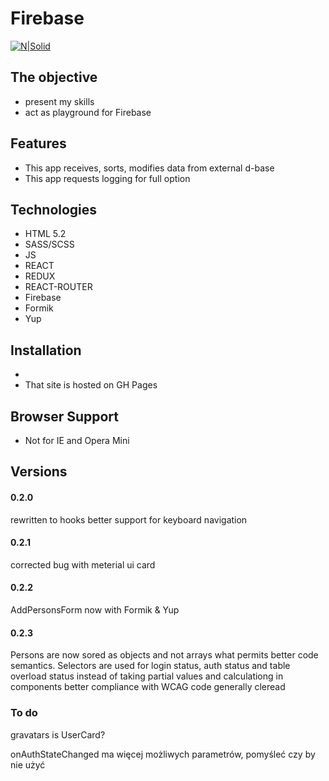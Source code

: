 # Firebase

[![N|Solid](https://cldup.com/dTxpPi9lDf.thumb.png)](https://nodesource.com/products/nsolid)

## The objective

-   present my skills
-   act as playground for Firebase

## Features

-   This app receives, sorts, modifies data from external d-base
-   This app requests logging for full option

## Technologies

-   HTML 5.2
-   SASS/SCSS
-   JS
-   REACT
-   REDUX
-   REACT-ROUTER
-   Firebase
-   Formik
-   Yup

## Installation

-
-   That site is hosted on GH Pages

## Browser Support

-   Not for IE and Opera Mini

## Versions

#### 0.2.0

rewritten to hooks
better support for keyboard navigation

#### 0.2.1

corrected bug with meterial ui card

#### 0.2.2

AddPersonsForm now with Formik & Yup

#### 0.2.3

Persons are now sored as objects and not arrays what permits better code semantics.
Selectors are used for login status, auth status and table overload status instead of taking partial values and calculationg in components
better compliance with WCAG
code generally cleread

### To do

gravatars is UserCard?

onAuthStateChanged ma więcej możliwych parametrów, pomyśleć czy by nie użyć
